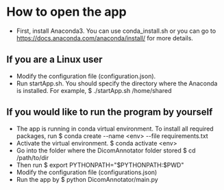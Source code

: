 ﻿# How to open the app
- First, install Anaconda3. You can use conda_install.sh or you can go to https://docs.anaconda.com/anaconda/install/ for more details.
## If you are a Linux user
- Modify the configuration file (configuration.json).
- Run startApp.sh. You should specify the directory where the Anaconda is installed. For example,
$ ./startApp.sh /home/shared
## If you would like to run the program by yourself
- The app is running in conda virtual environment. To install all required packages, run
$ conda create --name \<env> --file requirements.txt
- Activate the virtual environment.
$ conda activate \<env>
- Go into the folder where the DicomAnnotator folder stored
$ cd /path/to/dir
- Then run
$ export PYTHONPATH="\$PYTHONPATH:$PWD"
- Modify the configuration file (configurations.json)
- Run the app by
$ python DicomAnnotator/main.py